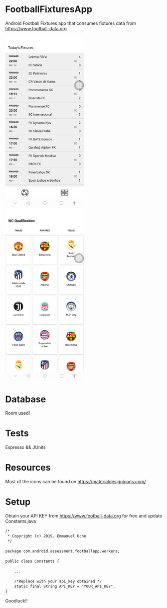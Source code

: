 # FootballFixturesApp
Android Football Fixtures app that consumes fixtures data from https://www.football-data.org

<img src="device-2019-08-19-203855.png" width="50%" height="50%"/>

<img src="device-2019-08-19-204156.png" width="50%" height="50%"/>

# Database
Room used!

# Tests
Espresso && JUnits

# Resources
Most of the icons can be found on https://materialdesignicons.com/

# Setup
Obtain your API KEY from https://www.football-data.org for free and update Constants.java

```
/*
 * Copyright (c) 2019. Emmanuel Uche
 */

package com.android.assessment.footballapp.workers;

public class Constants {

    ...
    
    /*Replace with your api_key obtained */
    static final String API_KEY = "YOUR_API_KEY";
}

```
Goodluck!!
